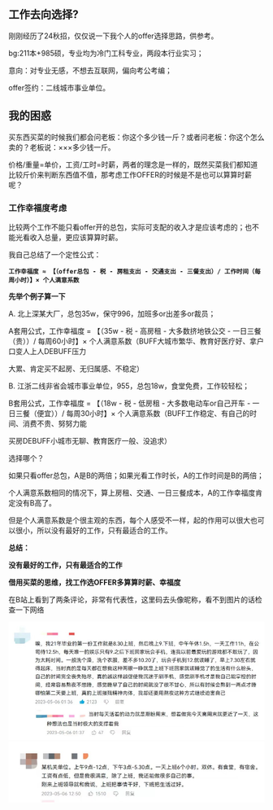 ## 工作去向选择?

刚刚经历了24秋招，仅仅说一下我个人的offer选择思路，供参考。

bg:211本+985硕，专业均为冷门工科专业，两段本行业实习；

意向：对专业无感，不想去互联网，偏向考公考编；

offer签约：二线城市事业单位。

## 我的困惑

买东西买菜的时候我们都会问老板：你这个多少钱一斤？或者问老板：你这个怎么卖的？老板说：×××多少钱一斤。

价格/重量=单价，工资/工时=时薪，两者的理念是一样的，既然买菜我们都知道比较斤价来判断东西值不值，那考虑工作OFFER的时候是不是也可以算算时薪呢？

### 工作幸福度考虑

比较两个工作不能只看offer开的总包，实际可支配的收入才是应该考虑的；也不能光看收入总量，更应该算算时薪。

我自己总结了一个定性公式：

**`工作幸福度 ≈ 【（offer总包 - 税 - 房租支出 - 交通支出 - 三餐支出）/ 工作时间（每周小时）】× 个人满意系数`**

**先举个例子算一下** 

A. 北上深某大厂，总包35w，保守996，加班多or出差多or裁员；  

A套用公式，工作幸福度 = 【（35w - 税 - 高房租 - 大多数挤地铁公交 - 一日三餐（贵））/ 每周60小时】× 个人满意系数（BUFF大城市繁华、教育好医疗好、拿户口变人上人DEBUFF压力

大累、肯定买不起房、无归属感、不稳定）

B. 江浙二线非省会城市事业单位，955，总包18w，食堂免费，工作较轻松；  

B套用公式，工作幸福度 = 【（18w - 税 - 低房租 - 大多数电动车or自己开车 - 一日三餐（便宜））/ 每周30小时】× 个人满意系数（BUFF工作稳定、有自己的时间、消费不贵、努努力能

买房DEBUFF小城市无聊、教育医疗一般、没追求）

选择哪个？

如果只看offer总包，A是B的两倍；如果光看工作时长，A的工作时间是B的两倍；

个人满意系数相同的情况下，算上房租、交通、一日三餐成本，A的工作幸福度肯定没有B高了。

但是个人满意系数是个很主观的东西，每个人感受不一样，起的作用可以很大也可以很小，所以没有最好的工作，只有最适合的工作。

**总结：**

**没有最好的工作，只有最适合的工作**

**借用买菜的思维，找工作选OFFER多算算时薪、幸福度**

在B站上看到了两条评论，非常有代表性，这里码去头像昵称，看不到图片的话检查一下网络

<img src="https://github.com/Liyitan2022/Which-Offer-Should-I-Choose/blob/main/exp1.jpg" width="800px">

<img src="https://github.com/Liyitan2022/Which-Offer-Should-I-Choose/blob/main/exp2.jpg" width="800px">
